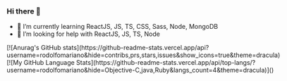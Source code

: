 ### Hi there 👋


- 🌱 I’m currently learning ReactJS, JS, TS, CSS, Sass, Node, MongoDB
- 🤔 I’m looking for help with ReactJS, JS, TS, Node

<div style="display: flex;">
  [![Anurag's GitHub stats](https://github-readme-stats.vercel.app/api?username=rodolfomariano&hide=contribs,prs,stars,issues&show_icons=true&theme=dracula)
  [![My GitHub Language Stats](https://github-readme-stats.vercel.app/api/top-langs/?username=rodolfomariano&hide=Objective-C,java,Ruby&langs_count=4&theme=dracula)]()
</div>




